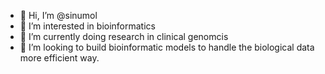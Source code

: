 - 👋 Hi, I’m @sinumol
- 👀 I’m interested in bioinformatics
- 🌱 I’m currently doing research in clinical genomcis
- 💞️ I’m looking to build bioinformatic models to handle the biological data more efficient way. 

<!---
sinumol/sinumol is a ✨ special ✨ repository because its `README.md` (this file) appears on your GitHub profile.
You can click the Preview link to take a look at your changes.
--->
